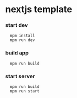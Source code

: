 # nextjs template

### start dev
```
  npm install
  npm run dev
```

### build app
```
  npm run build
```

### start server

```
  npm run build
  npm run start
```

